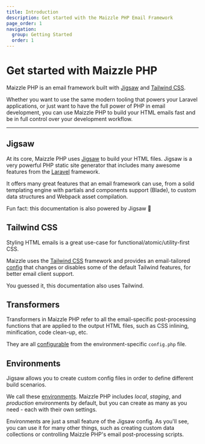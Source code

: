 ```yaml
---
title: Introduction
description: Get started with the Maizzle PHP Email Framework
page_order: 1
navigation:
  group: Getting Started
  order: 1
---
```


# Get started with Maizzle PHP

Maizzle PHP is an email framework built with [Jigsaw](http://jigsaw.tighten.co) and [Tailwind CSS](https://tailwindcss.com/).

Whether you want to use the same modern tooling that powers your Laravel applications,
or just want to have the full power of PHP in email development, you can use Maizzle PHP
to build your HTML emails fast and be in full control over your development workflow.

---

## Jigsaw

At its core, Maizzle PHP uses [Jigsaw](http://jigsaw.tighten.co) to build your HTML files.
Jigsaw is a very powerful PHP static site generator that includes many awesome features from the [Laravel](https://laravel.com/) framework.

It offers many great features that an email framework can use, from a solid templating engine with partials and components support (Blade), to custom data structures and Webpack asset compilation.

Fun fact: this documentation is also powered by Jigsaw 💪

## Tailwind CSS

Styling HTML emails is a great use-case for functional/atomic/utility-first CSS.

Maizzle uses the [Tailwind CSS](https://tailwindcss.com/docs/what-is-tailwind/) framework and provides an email-tailored [config](https://github.com/maizzle/maizzle/blob/master/tailwind.js) that changes or disables some of the default Tailwind features, for better email client support.

You guessed it, this documentation also uses Tailwind.

## Transformers

Transformers in Maizzle PHP refer to all the email-specific post-processing functions that are applied to the output HTML files, such as CSS inlining, minification, code clean-up, etc.

They are all [configurable](https://github.com/maizzle/maizzle/blob/master/config.php#L152) from the environment-specific `config.php` file.

## Environments

Jigsaw allows you to create custom config files in order to define different build scenarios.

We call these [environments](/docs/php/configuration/#environments).
Maizzle PHP includes _local_, _staging_, and _production_ environments by default, but you can create as many as you need - each with their own settings.

Environments are just a small feature of the Jigsaw config.
As you'll see, you can use it for many other things, such as creating custom data collections or controlling Maizzle PHP's email post-processing scripts.
